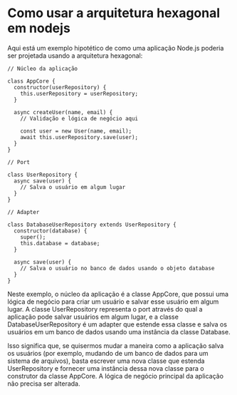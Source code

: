 # Como usar a arquitetura hexagonal em nodejs

Aqui está um exemplo hipotético de como uma aplicação Node.js poderia ser projetada usando a arquitetura hexagonal:

```
// Núcleo da aplicação

class AppCore {
  constructor(userRepository) {
    this.userRepository = userRepository;
  }

  async createUser(name, email) {
    // Validação e lógica de negócio aqui

    const user = new User(name, email);
    await this.userRepository.save(user);
  }
}

// Port

class UserRepository {
  async save(user) {
    // Salva o usuário em algum lugar
  }
}

// Adapter

class DatabaseUserRepository extends UserRepository {
  constructor(database) {
    super();
    this.database = database;
  }

  async save(user) {
    // Salva o usuário no banco de dados usando o objeto database
  }
}
```

Neste exemplo, o núcleo da aplicação é a classe AppCore, que possui uma lógica de negócio para criar um usuário e salvar esse usuário em algum lugar. A classe UserRepository representa o port através do qual a aplicação pode salvar usuários em algum lugar, e a classe DatabaseUserRepository é um adapter que estende essa classe e salva os usuários em um banco de dados usando uma instância da classe Database.

Isso significa que, se quisermos mudar a maneira como a aplicação salva os usuários (por exemplo, mudando de um banco de dados para um sistema de arquivos), basta escrever uma nova classe que estenda UserRepository e fornecer uma instância dessa nova classe para o construtor da classe AppCore. A lógica de negócio principal da aplicação não precisa ser alterada.